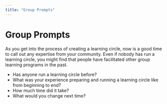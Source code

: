 ```yaml
---
title: "Group Prompts"
---
```

# Group Prompts

As you get into the process of creating a learning circle, now is a good time to call out any expertise from your community. Even if nobody has run a learning circle, you might find that people have facilitated other group learning programs in the past.
- Has anyone run a learning circle before? 
- What was your experience preparing and running a learning circle like from beginning to end? 
- How much time did it take?
- What would you change next time?
